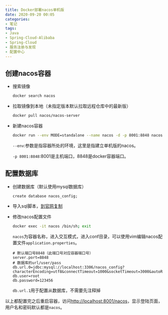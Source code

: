 ```yaml
---
title: Docker部署nacos单机版
date: 2020-09-20 00:05
categories:
- 笔记
tags:
- Java
- Spring-Cloud-Alibaba
- Spring-Cloud
- 服务注册与发现
- 配置中心
---
```


## 创建nacos容器

- 搜索镜像

  ```bash
  docker search nacos
  ```

- 拉取镜像到本地（未指定版本默认拉取远程仓库中的最新版）

  ```bash
  docker pull nacos/nacos-server
  ```

- 新建nacos容器

  ```bash
  docker run --env MODE=standalone --name nacos -d -p 8001:8848 nacos/nacos-server
  ```

  `--env`:参数是指容器所处的环境，这里是指建立单机版的nacos。
  
  `-p 8001:8848`:8001是主机端口，8848是docker容器端口。



## 配置数据库

- 创建数据库（默认使用mysql数据库）

  ```mysql
  create database nacos_config;
  ```

- 导入sql脚本，[到官网复制](https://github.com/alibaba/nacos/blob/master/config/src/main/resources/META-INF/nacos-db.sql)

- 修改nacos配置文件

  ```bash
  docker exec -it nacos /bin/sh; exit
  ```

  `nacos`为容器名称，进入交互模式，进入conf目录，可以使用vim编辑nacos配置文件`application.properties`。

  ```properties
  # 默认端口号8848（此端口号对应容器端口号）
  server.port=8848
  # 数据库的url/user/pass
  db.url.0=jdbc:mysql://localhost:3306/nacos_config?characterEncoding=utf8&connectTimeout=1000&socketTimeout=3000&autoReconnect=true
  db.user=root
  db.password=123456
  ```

  `db.url.1`用于配置从数据库，不需要先注释掉



以上都配置完之后重启容器，访问[http://localhost:8001/nacos](http://localhost:8001/nacos)，显示登陆页面，用户名和密码默认都是`nacos`。
